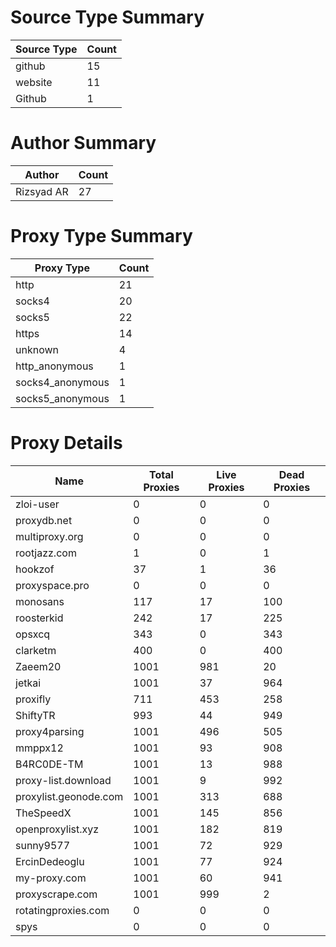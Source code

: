 # Source Type Summary

| Source Type | Count |
|-------------|-------|
| github | 15 |
| website | 11 |
| Github | 1 |


# Author Summary

| Author | Count |
|--------|-------|
| Rizsyad AR | 27 |


# Proxy Type Summary

| Proxy Type | Count |
|------------|-------|
| http | 21 |
| socks4 | 20 |
| socks5 | 22 |
| https | 14 |
| unknown | 4 |
| http_anonymous | 1 |
| socks4_anonymous | 1 |
| socks5_anonymous | 1 |


# Proxy Details

| Name | Total Proxies | Live Proxies | Dead Proxies |
|------|---------------|--------------|---------------|
| zloi-user | 0 | 0 | 0 |
| proxydb.net | 0 | 0 | 0 |
| multiproxy.org | 0 | 0 | 0 |
| rootjazz.com | 1 | 0 | 1 |
| hookzof | 37 | 1 | 36 |
| proxyspace.pro | 0 | 0 | 0 |
| monosans | 117 | 17 | 100 |
| roosterkid | 242 | 17 | 225 |
| opsxcq | 343 | 0 | 343 |
| clarketm | 400 | 0 | 400 |
| Zaeem20 | 1001 | 981 | 20 |
| jetkai | 1001 | 37 | 964 |
| proxifly | 711 | 453 | 258 |
| ShiftyTR | 993 | 44 | 949 |
| proxy4parsing | 1001 | 496 | 505 |
| mmppx12 | 1001 | 93 | 908 |
| B4RC0DE-TM | 1001 | 13 | 988 |
| proxy-list.download | 1001 | 9 | 992 |
| proxylist.geonode.com | 1001 | 313 | 688 |
| TheSpeedX | 1001 | 145 | 856 |
| openproxylist.xyz | 1001 | 182 | 819 |
| sunny9577 | 1001 | 72 | 929 |
| ErcinDedeoglu | 1001 | 77 | 924 |
| my-proxy.com | 1001 | 60 | 941 |
| proxyscrape.com | 1001 | 999 | 2 |
| rotatingproxies.com | 0 | 0 | 0 |
| spys | 0 | 0 | 0 |
